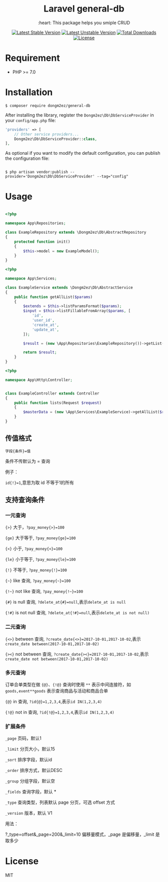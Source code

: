 

<h1 align="center">Laravel general-db</h1>

<p align="center">:heart: This package helps you smiple CRUD</p>

<p align="center">
<a href="https://packagist.org/packages/dongm2ez/general-db"><img src="https://poser.pugx.org/dongm2ez/general-db/v/stable.svg" alt="Latest Stable Version"></a>
<a href="https://packagist.org/packages/dongm2ez/general-db"><img src="https://poser.pugx.org/dongm2ez/general-db/v/unstable.svg" alt="Latest Unstable Version"></a>
<a href="https://packagist.org/packages/dongm2ez/general-db"><img src="https://poser.pugx.org/dongm2ez/general-db/downloads" alt="Total Downloads"></a>
<a href="https://packagist.org/packages/dongm2ez/general-db"><img src="https://poser.pugx.org/dongm2ez/general-db/license" alt="License"></a>
</p>

# Requirement

- PHP >= 7.0

# Installation

```shell
$ composer require dongm2ez/general-db
```

After installing the library, register the `Dongm2ez\Db\DbServiceProvider` in your `config/app.php` file:

  ```php
  'providers' => [
      // Other service providers...
      Dongm2ez\Db\DbServiceProvider::class,
  ],
  ```

As optional if you want to modify the default configuration, you can publish the configuration file:

```shell

$ php artisan vendor:publish --provider='Dongm2ez\Db\DbServiceProvider' --tag="config"

```

# Usage

```php

<?php

namespace App\Repositories;

class ExampleRepository extends \Dongm2ez\Db\AbstractRepository
{
    protected function init()
    {
        $this->model = new ExampleModel();
    }
}
```

```php
<?php

namespace App\Services;

class ExampleService extends \Dongm2ez\Db\AbstractService
{
    public function getAllList($params)
    {
        $extends = $this->listParamsFormat($params);
        $input = $this->listFillableFromArray($params, [
            'id',
            'user_id',
            'create_at',
            'update_at',
        ]);

        $result = (new \App\Repositories\ExampleRepository())->getList(array_merge($input, ['_extends' => $extends]));

        return $result;
    }
}

```

```php
<?php

namespace App\Http\Controller;


class ExampleController extends Controller
{
    public function lists(Request $request)
    {
        $masterData = (new \App\Services\ExampleService)->getAllList($request->all());
    }
}
```

## 传值格式

`字段{条件}=值`

条件不传默认为 = 查询

例子：

`id{!}=1`,意思为取 id 不等于1的所有

## 支持查询条件

### 一元查询

`{>}` 大于，`?pay_money{>}=100`

`{ge}` 大于等于, `?pay_money{ge}=100`

`{<}` 小于, `?pay_money{<}=100`

`{le}` 小于等于, `?pay_money{le}=100`

`{!}` 不等于, `?pay_money{!}=100`

`{~}` like 查询, `?pay_money{~}=100`

`{!~}` not like 查询, `?pay_money{!~}=100`

`{#}` is null 查询, `?delete_at{#}=null`,表示`delete_at is null`

`{!#}` is not null 查询, `?delete_at{!#}=null`,表示`delete_at is not null)`

### 二元查询

`{<>}` between 查询, `?create_date{<>}=2017-10-01,2017-10-02`,表示`create_date between(2017-10-01,2017-10-02)`

`{><}` not between 查询, `?create_date{><}=2017-10-01,2017-10-02`,表示`create_date not between(2017-10-01,2017-10-02)`

### 多元查询

订单合单类型在做 `{@}`、`{!@}` 查询时使用 `**` 表示中间连接符，如 `goods,event**goods` 表示查询商品与活动和商品合单

`{@}` in 查询, `?id{@}=1,2,3,4`,表示`id IN(1,2,3,4)`

`{!@}` not in 查询, `?id{!@}=1,2,3,4`,表示`id IN(1,2,3,4)`

### 扩展条件

`_page` 页码，默认1

`_limit` 分页大小，默认15

`_sort` 排序字段，默认id

`_order` 排序方式，默认DESC

`_group` 分组字段，默认空

`_fields` 查询字段，默认 *

`_type` 查询类型，列表默认 page 分页，可选 offset 方式

`_version` 版本，默认 V1

用法：

?_type=offset&_page=200&_limit=10 偏移量模式，_page 是偏移量，_limit 是取多少

# License

MIT
